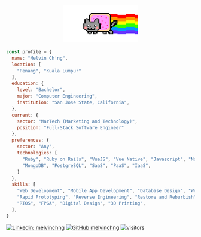 <p align="center">
  <img src="https://raw.githubusercontent.com/melvinchng/melvinchng/master/nyancat.gif" width=200>
</p>

```javascript
const profile = {
  name: "Melvin Ch'ng",
  location: [ 
    "Penang", "Kuala Lumpur" 
  ],
  education: {
    level: "Bachelor",
    major: "Computer Engineering",
    institution: "San Jose State, California",
  },
  current: {
    sector: "MarTech (Marketing and Technology)",
    position: "Full-Stack Software Engineer"
  },
  preferences: {
    sector: "Any",
    technologies: [
      "Ruby", "Ruby on Rails", "VueJS", "Vue Native", "Javascript", "NodeJS",
      "MongoDB", "PostgreSQL", "SaaS", "PaaS", "IaaS",
    ]
  },
  skills: [
    "Web Development", "Mobile App Development", "Database Design", "Web Scraping",
    "Rapid Prototyping", "Reverse Engineering", "Restore and Reburbish", "Repair and Modify", 
    "RTOS", "FPGA", "Digital Design", "3D Printing",
  ],
}
```
[![Linkedin: melvinchng](https://img.shields.io/badge/-melvinchng-blue?style=flat-square&logo=Linkedin&logoColor=white&link=https://www.linkedin.com/in/realmelvinchng/)](https://www.linkedin.com/in/realmelvinchng/)
[![GitHub melvinchng](https://img.shields.io/github/followers/melvinchng?label=follow&style=social)](https://github.com/melvinchng)
![visitors](https://visitor-badge.glitch.me/badge?page_id=melvinchng)